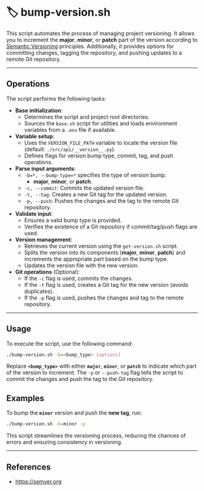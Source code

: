 # 🏷 bump-version.sh

This script automates the process of managing project versioning. It allows you to increment the **major**, **minor**, or **patch** part of the version according to [Semantic Versioning](https://semver.org) principles. Additionally, it provides options for committing changes, tagging the repository, and pushing updates to a remote Git repository.

---

## Operations

The script performs the following tasks:

- **Base initialization**:
    - Determines the script and project root directories.
    - Sources the `base.sh` script for utilities and loads environment variables from a `.env` file if available.
- **Variable setup**:
    - Uses the `VERSION_FILE_PATH` variable to locate the version file (default: `./src/api/__version__.py`).
    - Defines flags for version bump type, commit, tag, and push operations.
- **Parse input arguments**:
    - `-b=*, --bump-type=*` specifies the type of version bump:
        - **major**, **minor**, or **patch**.
    - `-c, --commit`: Commits the updated version file.
    - `-t, --tag`: Creates a new Git tag for the updated version.
    - `-p, --push`: Pushes the changes and the tag to the remote Git repository.
- **Validate input**:
    - Ensures a valid bump type is provided.
    - Verifies the existence of a Git repository if commit/tag/push flags are used.
- **Version management**:
    - Retrieves the current version using the `get-version.sh` script.
    - Splits the version into its components (**major**, **minor**, **patch**) and increments the appropriate part based on the bump type.
    - Updates the version file with the new version.
- **Git operations** (Optional):
    - If the `-c` flag is used, commits the changes.
    - If the `-t` flag is used, creates a Git tag for the new version (avoids duplicates).
    - If the `-p` flag is used, pushes the changes and tag to the remote repository.

---

## Usage

To execute the script, use the following command:

```sh
./bump-version.sh -b=<bump_type> [options]
```

Replace **`<bump_type>`** with either **`major`**, **`minor`**, or **`patch`** to indicate which part of the version to increment. The `-p` or `--push-tag` flag tells the script to commit the changes and push the tag to the Git repository.

## Examples

To bump the **`minor`** version and push the **new tag**, run:

```sh
./bump-version.sh -b=minor -p
```

This script streamlines the versioning process, reducing the chances of errors and ensuring consistency in versioning.

---

## References

- <https://semver.org>
